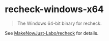 # recheck-windows-x64

> The Windows 64-bit binary for recheck.

See [MakeNowJust-Labo/recheck](https://github.com/MakeNowJust-Labo/recheck) for details.
